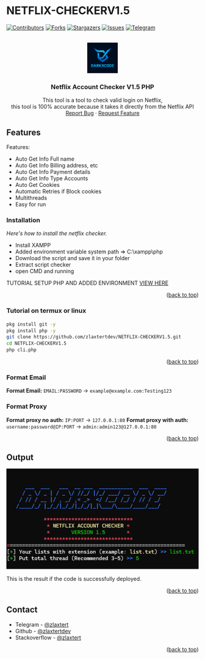 <a id="readme-top"></a>
# NETFLIX-CHECKERV1.5

[![Contributors][contributors-shield]][contributors-url]
[![Forks][forks-shield]][forks-url]
[![Stargazers][stars-shield]][stars-url]
[![Issues][issues-shield]][issues-url]
[![Telegram][telegram-shield]][telegram-url]

<!-- PROJECT LOGO -->
<br />
<div align="center">
  <a href="https://t.me/zlaxtert">
    <img src="img/darkxcode.PNG" alt="Logo" width="80" height="80">
  </a>

  <h3 align="center">Netflix Account Checker V1.5 PHP</h3>

  <p align="center">
    This tool is a tool to check valid login on Netflix, <br />
    this tool is 100% accurate because it takes it directly from the Netflix API
    <br />
    <a href="https://t.me/zlaxtert">Report Bug</a>
    &middot;
    <a href="https://t.me/zlaxtert">Request Feature</a>
  </p>
</div>


## Features

Features:
* Auto Get Info Full name
* Auto Get Info Billing address, etc
* Auto Get Info Payment details
* Auto Get Info Type Accounts
* Auto Get Cookies
* Automatic Retries if Block cookies
* Multithreads
* Easy for run
<!-- GETTING STARTED -->

### Installation

_Here's how to install the netflix checker._

* Install XAMPP
* Added environment variable system path => C:\xampp\php
* Download the script and save it in your folder
* Extract script checker
* open CMD and running

TUTORIAL SETUP PHP AND ADDED ENVIRONMENT
[VIEW HERE](https://fellowtuts.com/php/run-php-from-command-line-in-windows-and-xampp/)

<p align="right">(<a href="#readme-top">back to top</a>)</p>

### Tutorial on termux or linux
   ```sh
   pkg install git -y
   pkg install php -y
   git clone https://github.com/zlaxtertdev/NETFLIX-CHECKERV1.5.git
   cd NETFLIX-CHECKERV1.5
   php cli.php
   ```
<p align="right">(<a href="#readme-top">back to top</a>)</p>

### Format Email
**Format Email:** `EMAIL:PASSWORD` → `example@example.com:Testing123`
### Format Proxy
**Format proxy no auth:** `IP:PORT` → `127.0.0.1:80`
**Format proxy with auth:** `username:password@IP:PORT` → `admin:admin123@127.0.0.1:80`

<p align="right">(<a href="#readme-top">back to top</a>)</p>


<!-- OUTPUT -->
## Output

[![Product Name Screen Shot][product-screenshot]](https://t.me/zlaxtert)

This is the result if the code is successfully deployed.

<p align="right">(<a href="#readme-top">back to top</a>)</p>


<!-- CONTACT -->
## Contact

* Telegram - [@zlaxtert](https://t.me/zlaxtert)
* Github - [@zlaxtertdev](https://github.com/zlaxtertdev)
* Stackoverflow - [@zlaxtert](https://stackoverflow.com/users/31033623)

<p align="right">(<a href="#readme-top">back to top</a>)</p>




<!-- MARKDOWN LINKS & IMAGES -->
<!-- https://www.markdownguide.org/basic-syntax/#reference-style-links -->
[contributors-shield]: https://img.shields.io/github/contributors/zlaxtertdev/TelegramBotV1.svg?style=for-the-badge
[contributors-url]: https://github.com/zlaxtertdev/TelegramBotV1/graphs/contributors
[forks-shield]: https://img.shields.io/github/forks/zlaxtertdev/TelegramBotV1.svg?style=for-the-badge
[forks-url]: https://github.com/zlaxtertdev/TelegramBotV1/network/members
[stars-shield]: https://img.shields.io/github/stars/zlaxtertdev/TelegramBotV1.svg?style=for-the-badge
[stars-url]: https://github.com/zlaxtertdev/TelegramBotV1/stargazers
[issues-shield]: https://img.shields.io/github/issues/zlaxtertdev/TelegramBotV1.svg?style=for-the-badge
[issues-url]: https://github.com/zlaxtertdev/TelegramBotV1/issues
[telegram-shield]: https://img.shields.io/badge/telegram-blue.svg?style=for-the-badge&logo=telegram&colorB=555
[telegram-url]: https://t.me/zlaxtert
[product-screenshot]: img/ress.png
